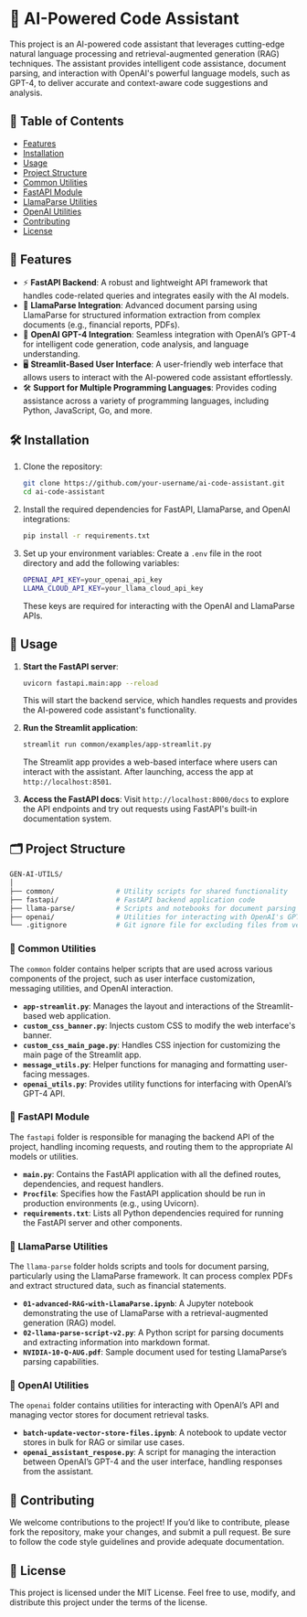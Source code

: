 
# 🚀 AI-Powered Code Assistant

This project is an AI-powered code assistant that leverages cutting-edge natural language processing and retrieval-augmented generation (RAG) techniques. The assistant provides intelligent code assistance, document parsing, and interaction with OpenAI's powerful language models, such as GPT-4, to deliver accurate and context-aware code suggestions and analysis.

## 📑 Table of Contents

- [Features](#features)
- [Installation](#installation)
- [Usage](#usage)
- [Project Structure](#project-structure)
- [Common Utilities](#common-utilities)
- [FastAPI Module](#fastapi-module)
- [LlamaParse Utilities](#llamaparse-utilities)
- [OpenAI Utilities](#openai-utilities)
- [Contributing](#contributing)
- [License](#license)

## 🌟 Features

- ⚡ **FastAPI Backend**: A robust and lightweight API framework that handles code-related queries and integrates easily with the AI models.
- 📄 **LlamaParse Integration**: Advanced document parsing using LlamaParse for structured information extraction from complex documents (e.g., financial reports, PDFs).
- 🤖 **OpenAI GPT-4 Integration**: Seamless integration with OpenAI’s GPT-4 for intelligent code generation, code analysis, and language understanding.
- 🖥️ **Streamlit-Based User Interface**: A user-friendly web interface that allows users to interact with the AI-powered code assistant effortlessly.
- 🛠️ **Support for Multiple Programming Languages**: Provides coding assistance across a variety of programming languages, including Python, JavaScript, Go, and more.

## 🛠 Installation

1. Clone the repository:

   ```bash
   git clone https://github.com/your-username/ai-code-assistant.git
   cd ai-code-assistant
   ```

2. Install the required dependencies for FastAPI, LlamaParse, and OpenAI integrations:

   ```bash
   pip install -r requirements.txt
   ```

3. Set up your environment variables:
   Create a `.env` file in the root directory and add the following variables:

   ```bash
   OPENAI_API_KEY=your_openai_api_key
   LLAMA_CLOUD_API_KEY=your_llama_cloud_api_key
   ```

   These keys are required for interacting with the OpenAI and LlamaParse APIs.

## 🚀 Usage

1. **Start the FastAPI server**:

   ```bash
   uvicorn fastapi.main:app --reload
   ```

   This will start the backend service, which handles requests and provides the AI-powered code assistant's functionality.

2. **Run the Streamlit application**:

   ```bash
   streamlit run common/examples/app-streamlit.py
   ```

   The Streamlit app provides a web-based interface where users can interact with the assistant. After launching, access the app at `http://localhost:8501`.

3. **Access the FastAPI docs**:
   Visit `http://localhost:8000/docs` to explore the API endpoints and try out requests using FastAPI's built-in documentation system.

## 🗂️ Project Structure

```bash
GEN-AI-UTILS/
│
├── common/               # Utility scripts for shared functionality
├── fastapi/              # FastAPI backend application code
├── llama-parse/          # Scripts and notebooks for document parsing using LlamaParse
├── openai/               # Utilities for interacting with OpenAI's GPT-4 and vector stores
└── .gitignore            # Git ignore file for excluding files from version control
```

### 📂 Common Utilities

The `common` folder contains helper scripts that are used across various components of the project, such as user interface customization, messaging utilities, and OpenAI interaction.

- **`app-streamlit.py`**: Manages the layout and interactions of the Streamlit-based web application.
- **`custom_css_banner.py`**: Injects custom CSS to modify the web interface's banner.
- **`custom_css_main_page.py`**: Handles CSS injection for customizing the main page of the Streamlit app.
- **`message_utils.py`**: Helper functions for managing and formatting user-facing messages.
- **`openai_utils.py`**: Provides utility functions for interfacing with OpenAI’s GPT-4 API.

### 📂 FastAPI Module

The `fastapi` folder is responsible for managing the backend API of the project, handling incoming requests, and routing them to the appropriate AI models or utilities.

- **`main.py`**: Contains the FastAPI application with all the defined routes, dependencies, and request handlers.
- **`Procfile`**: Specifies how the FastAPI application should be run in production environments (e.g., using Uvicorn).
- **`requirements.txt`**: Lists all Python dependencies required for running the FastAPI server and other components.

### 📂 LlamaParse Utilities

The `llama-parse` folder holds scripts and tools for document parsing, particularly using the LlamaParse framework. It can process complex PDFs and extract structured data, such as financial statements.

- **`01-advanced-RAG-with-LlamaParse.ipynb`**: A Jupyter notebook demonstrating the use of LlamaParse with a retrieval-augmented generation (RAG) model.
- **`02-llama-parse-script-v2.py`**: A Python script for parsing documents and extracting information into markdown format.
- **`NVIDIA-10-Q-AUG.pdf`**: Sample document used for testing LlamaParse’s parsing capabilities.

### 📂 OpenAI Utilities

The `openai` folder contains utilities for interacting with OpenAI’s API and managing vector stores for document retrieval tasks.

- **`batch-update-vector-store-files.ipynb`**: A notebook to update vector stores in bulk for RAG or similar use cases.
- **`openai_assistant_respose.py`**: A script for managing the interaction between OpenAI’s GPT-4 and the user interface, handling responses from the assistant.

## 🤝 Contributing

We welcome contributions to the project! If you’d like to contribute, please fork the repository, make your changes, and submit a pull request. Be sure to follow the code style guidelines and provide adequate documentation.

## 📜 License

This project is licensed under the MIT License. Feel free to use, modify, and distribute this project under the terms of the license.
